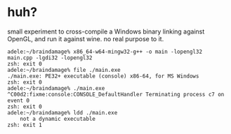 # huh?

small experiment to cross-compile a Windows binary linking against OpenGL, and run it against wine.
no real purpose to it.

	adele:~/braindamage% x86_64-w64-mingw32-g++ -o main -lopengl32 main.cpp -lgdi32 -lopengl32
	zsh: exit 0
	adele:~/braindamage% file ./main.exe 
	./main.exe: PE32+ executable (console) x86-64, for MS Windows
	zsh: exit 0
	adele:~/braindamage% ./main.exe 
	^C00d2:fixme:console:CONSOLE_DefaultHandler Terminating process c7 on event 0
	zsh: exit 0
	adele:~/braindamage% ldd ./main.exe 
		not a dynamic executable
	zsh: exit 1

